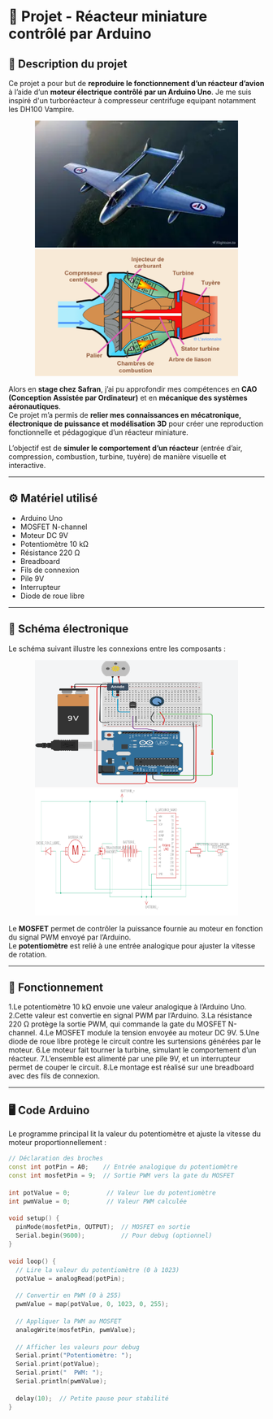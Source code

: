 # 🚀 Projet - Réacteur miniature contrôlé par Arduino

## 🧠 Description du projet
Ce projet a pour but de **reproduire le fonctionnement d’un réacteur d’avion** à l’aide d’un **moteur électrique contrôlé par un Arduino Uno**.
Je me suis inspiré d'un turboréacteur à compresseur centrifuge equipant notamment les DH100 Vampire.

<p align="center">
  <img src="DHVampire.webp" alt="Schéma" width="400" height="250"/>
  <img src="DHVampire.png" alt="DH Vampire" width="400" height="250"/>
</p>

Alors en **stage chez Safran**, j’ai pu approfondir mes compétences en **CAO (Conception Assistée par Ordinateur)** et en **mécanique des systèmes aéronautiques**.  
Ce projet m’a permis de **relier mes connaissances en mécatronique, électronique de puissance et modélisation 3D** pour créer une reproduction fonctionnelle et pédagogique d’un réacteur miniature.

L’objectif est de **simuler le comportement d’un réacteur** (entrée d’air, compression, combustion, turbine, tuyère) de manière visuelle et interactive.

---

## ⚙️ Matériel utilisé
- Arduino Uno  
- MOSFET N-channel
- Moteur DC 9V  
- Potentiomètre 10 kΩ  
- Résistance 220 Ω  
- Breadboard  
- Fils de connexion  
- Pile 9V
- Interrupteur
- Diode de roue libre

---

## 🔌 Schéma électronique
Le schéma suivant illustre les connexions entre les composants :

<p align="center">
  <img src="schema elec.png" alt="Schéma" width="400" height="250"/>
  <img src="ShemElec.png" alt="DH Vampire" width="400" height="250"/>
</p>

Le **MOSFET** permet de contrôler la puissance fournie au moteur en fonction du signal PWM envoyé par l’Arduino.  
Le **potentiomètre** est relié à une entrée analogique pour ajuster la vitesse de rotation.

---

## 🧩 Fonctionnement
1.Le potentiomètre 10 kΩ envoie une valeur analogique à l’Arduino Uno.
2.Cette valeur est convertie en signal PWM par l’Arduino.
3.La résistance 220 Ω protège la sortie PWM, qui commande la gate du MOSFET N-channel.
4.Le MOSFET module la tension envoyée au moteur DC 9V.
5.Une diode de roue libre protège le circuit contre les surtensions générées par le moteur.
6.Le moteur fait tourner la turbine, simulant le comportement d’un réacteur.
7.L’ensemble est alimenté par une pile 9V, et un interrupteur permet de couper le circuit.
8.Le montage est réalisé sur une breadboard avec des fils de connexion.

---

## 🖥️ Code Arduino
Le programme principal lit la valeur du potentiomètre et ajuste la vitesse du moteur proportionnellement :

```cpp
// Déclaration des broches
const int potPin = A0;    // Entrée analogique du potentiomètre
const int mosfetPin = 9;  // Sortie PWM vers la gate du MOSFET

int potValue = 0;          // Valeur lue du potentiomètre
int pwmValue = 0;          // Valeur PWM calculée

void setup() {
  pinMode(mosfetPin, OUTPUT);  // MOSFET en sortie
  Serial.begin(9600);          // Pour debug (optionnel)
}

void loop() {
  // Lire la valeur du potentiomètre (0 à 1023)
  potValue = analogRead(potPin);

  // Convertir en PWM (0 à 255)
  pwmValue = map(potValue, 0, 1023, 0, 255);

  // Appliquer la PWM au MOSFET
  analogWrite(mosfetPin, pwmValue);

  // Afficher les valeurs pour debug
  Serial.print("Potentiomètre: ");
  Serial.print(potValue);
  Serial.print("  PWM: ");
  Serial.println(pwmValue);

  delay(10);  // Petite pause pour stabilité
}



